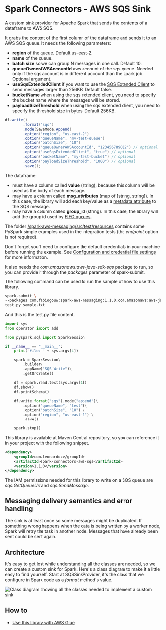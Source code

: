 # Spark Connectors - AWS SQS Sink
A custom sink provider for Apache Spark that sends the contents of a dataframe to AWS SQS.

It grabs the content of the first column of the dataframe and sends it to an AWS SQS queue. It needs the following parameters:
- **region** of the queue. Default us-east-2.
- **name** of the queue.
- **batch size** so we can group N messages in one call. Default 10.
- **queueOwnerAWSAccountId** aws account of the sqs queue. Needed only if the sqs account is in different account than the spark job. Optional argument.
- **useSqsExtendedClient** if you want to use the [SQS Extended Client](https://docs.aws.amazon.com/AWSSimpleQueueService/latest/SQSDeveloperGuide/sqs-extended-client.html) to send messages larger than 256KB. Default false.
- **bucketName** when using the sqs extended client, you need to specify the bucket name where the messages will be stored.
- **payloadSizeThreshold** when using the sqs extended client, you need to specify the threshold size in bytes. Default 256KB.
```java
df.write()
        .format("sqs")
        .mode(SaveMode.Append)
        .option("region", "us-east-2")
        .option("queueName", "my-test-queue")
        .option("batchSize", "10")
        .option("queueOwnerAWSAccountId", "123456789012") // optional
        .option("useSqsExtendedClient", "true") // optional
        .option("bucketName", "my-test-bucket") // optional
        .option("payloadSizeThreshold", "1000") // optional
        .save();
```

The dataframe:
- must have a column called **value** (string), because this column will be used as the body of each message.
- may have a column called **msg_attributes** (map of [string, string]). In this case, the library will add each key/value as a [metadata attribute](https://docs.aws.amazon.com/AWSSimpleQueueService/latest/SQSDeveloperGuide/sqs-message-metadata.html) to the SQS message.
- may have a column called **group_id** (string). In this case, the library will add the group id used by [FIFO queues](https://docs.aws.amazon.com/AWSSimpleQueueService/latest/SQSDeveloperGuide/using-messagegroupid-property.html).

The folder [/spark-aws-messaging/src/test/resources](/spark-aws-messaging/src/test/resources) contains some PySpark simple examples used in the integration tests (the *endpoint* option is not required).

Don't forget you'll need to configure the default credentials in your machine before running the example. See
[Configuration and credential file settings](https://docs.aws.amazon.com/cli/latest/userguide/cli-configure-files.html) for more information.

It also needs the *com.amazonaws:aws-java-sdk-sqs* package to run, so you can provide it through the *packages* parameter of spark-submit.

The following command can be used to run the sample of how to use this library.

``` bash
spark-submit \
--packages com.fabiogouw:spark-aws-messaging:1.1.0,com.amazonaws:aws-java-sdk-sqs:1.12.13 \
test.py sample.txt
```

And this is the test.py file content.

``` python
import sys 
from operator import add

from pyspark.sql import SparkSession

if __name__ == "__main__":
    print("File: " + sys.argv[1])

    spark = SparkSession\
        .builder\
        .appName("SQS Write")\
        .getOrCreate()

    df = spark.read.text(sys.argv[1])
    df.show()
    df.printSchema()

    df.write.format("sqs").mode("append")\
        .option("queueName", "test")\
        .option("batchSize", "10") \
        .option("region", "us-east-2") \
        .save()

    spark.stop()
```
This library is available at Maven Central repository, so you can reference it in your project with the following snippet.

``` xml
<dependency>
    <groupId>com.leonardozv/groupId>
    <artifactId>spark-connectors-aws-sqs</artifactId>
    <version>1.1.0</version>
</dependency>
```

The IAM permissions needed for this library to write on a SQS queue are *sqs:GetQueueUrl* and *sqs:SendMessage*.

## Messaging delivery semantics and error handling

The sink is at least once  so some messages might be duplicated. If something wrong happens when the data is being written by a worker node, Spark will retry the task in another node. Messages that have already been sent could be sent again.

## Architecture

It's easy to get lost while understanding all the classes are needed, so we can create a custom sink for Spark. Here's a class diagram to make it a little easy to find yourself. Start at SQSSinkProvider, it's the class that we configure in Spark code as a *format* method's value.

![Class diagram showing all the classes needed to implement a custom sink](/doc/assets/Class%20Diagram-Page-1.png "Class diagram showing all the classes needed to implement a custom sink")

## How to

- [Use this library with AWS Glue](doc/aws-glue.md)